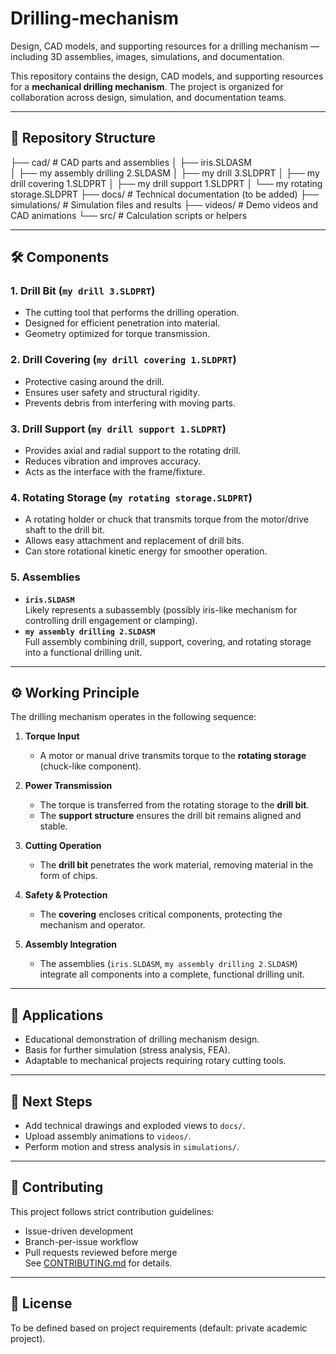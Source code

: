 # Drilling-mechanism
Design, CAD models, and supporting resources for a drilling mechanism — including 3D assemblies, images, simulations, and documentation.

This repository contains the design, CAD models, and supporting resources for a **mechanical drilling mechanism**. The project is organized for collaboration across design, simulation, and documentation teams.

---

## 📂 Repository Structure
├── cad/ # CAD parts and assemblies
│ ├── iris.SLDASM                          
│ ├── my assembly drilling 2.SLDASM
│ ├── my drill 3.SLDPRT
│ ├── my drill covering 1.SLDPRT
│ ├── my drill support 1.SLDPRT
│ └── my rotating storage.SLDPRT
├── docs/ # Technical documentation (to be added)
├── simulations/ # Simulation files and results
├── videos/ # Demo videos and CAD animations
└── src/ # Calculation scripts or helpers


---

## 🛠️ Components

### 1. **Drill Bit (`my drill 3.SLDPRT`)**
- The cutting tool that performs the drilling operation.
- Designed for efficient penetration into material.
- Geometry optimized for torque transmission.

### 2. **Drill Covering (`my drill covering 1.SLDPRT`)**
- Protective casing around the drill.
- Ensures user safety and structural rigidity.
- Prevents debris from interfering with moving parts.

### 3. **Drill Support (`my drill support 1.SLDPRT`)**
- Provides axial and radial support to the rotating drill.
- Reduces vibration and improves accuracy.
- Acts as the interface with the frame/fixture.

### 4. **Rotating Storage (`my rotating storage.SLDPRT`)**
- A rotating holder or chuck that transmits torque from the motor/drive shaft to the drill bit.
- Allows easy attachment and replacement of drill bits.
- Can store rotational kinetic energy for smoother operation.

### 5. **Assemblies**
- **`iris.SLDASM`**  
  Likely represents a subassembly (possibly iris-like mechanism for controlling drill engagement or clamping).  
- **`my assembly drilling 2.SLDASM`**  
  Full assembly combining drill, support, covering, and rotating storage into a functional drilling unit.

---

## ⚙️ Working Principle

The drilling mechanism operates in the following sequence:

1. **Torque Input**  
   - A motor or manual drive transmits torque to the **rotating storage** (chuck-like component).  

2. **Power Transmission**  
   - The torque is transferred from the rotating storage to the **drill bit**.  
   - The **support structure** ensures the drill bit remains aligned and stable.  

3. **Cutting Operation**  
   - The **drill bit** penetrates the work material, removing material in the form of chips.  

4. **Safety & Protection**  
   - The **covering** encloses critical components, protecting the mechanism and operator.  

5. **Assembly Integration**  
   - The assemblies (`iris.SLDASM`, `my assembly drilling 2.SLDASM`) integrate all components into a complete, functional drilling unit.

---

## 🎯 Applications
- Educational demonstration of drilling mechanism design.
- Basis for further simulation (stress analysis, FEA).
- Adaptable to mechanical projects requiring rotary cutting tools.

---

## 📌 Next Steps
- Add technical drawings and exploded views to `docs/`.
- Upload assembly animations to `videos/`.
- Perform motion and stress analysis in `simulations/`.

---

## 🤝 Contributing
This project follows strict contribution guidelines:
- Issue-driven development
- Branch-per-issue workflow
- Pull requests reviewed before merge  
See [CONTRIBUTING.md](CONTRIBUTING.md) for details.

---

## 📜 License
To be defined based on project requirements (default: private academic project).
